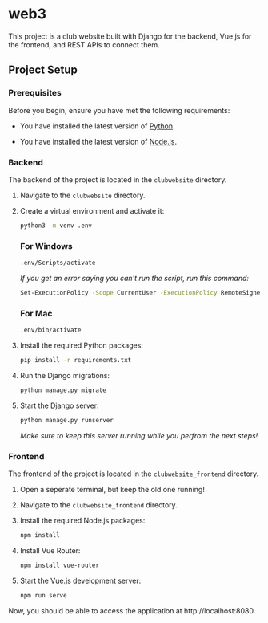 # web3

This project is a club website built with Django for the backend, Vue.js for the frontend, and REST APIs to connect them.

## Project Setup

### Prerequisites

Before you begin, ensure you have met the following requirements:

- You have installed the latest version of [Python](https://www.python.org/downloads/).

- You have installed the latest version of [Node.js](https://nodejs.org/).


### Backend

The backend of the project is located in the `clubwebsite` directory.

1. Navigate to the `clubwebsite` directory.

2. Create a virtual environment and activate it:

    ```bash
    python3 -m venv .env
    ```

    ### For Windows
    ```bash
    .env/Scripts/activate
    ```

    *If you get an error saying you can't run the script, run this command:*
    ```bash
    Set-ExecutionPolicy -Scope CurrentUser -ExecutionPolicy RemoteSigned
    ```

    ### For Mac
    ```bash
    .env/bin/activate  
    ```

3. Install the required Python packages:

    ```bash
    pip install -r requirements.txt
    ```

4. Run the Django migrations:

    ```bash
    python manage.py migrate
    ```

5. Start the Django server:

    ```bash
    python manage.py runserver
    ```
    *Make sure to keep this server running while you perfrom the next steps!*

### Frontend

The frontend of the project is located in the `clubwebsite_frontend` directory.

1. Open a seperate terminal, but keep the old one running!

2. Navigate to the `clubwebsite_frontend` directory.

3. Install the required Node.js packages:

    ```bash
    npm install
    ```

4. Install Vue Router:

    ```bash
    npm install vue-router
    ```

5. Start the Vue.js development server:

    ```bash
    npm run serve
    ```

Now, you should be able to access the application at http://localhost:8080.

